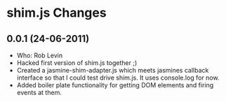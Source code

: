 # shim.js Changes

## 0.0.1 (24-06-2011)
* Who: Rob Levin
* Hacked first version of shim.js together ;)
* Created a jasmine-shim-adapter.js which meets jasmines callback interface so that I could test drive shim.js. It uses console.log for now. 
* Added boiler plate functionality for getting DOM elements and firing events at them.

